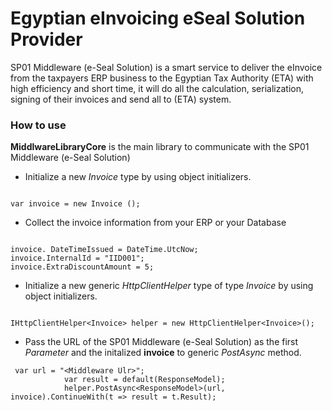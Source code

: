 # Egyptian eInvoicing eSeal Solution Provider

SP01 Middleware (e-Seal Solution) is a smart service to deliver the eInvoice from the taxpayers ERP business to the Egyptian Tax Authority (ETA) with high efficiency and short time, it will do all the calculation, serialization, signing of their invoices and send all to (ETA) system.

### How to use

**MiddlwareLibraryCore** is the main library to communicate with the SP01 Middleware (e-Seal Solution)

- Initialize a new _Invoice_ type by using object initializers.

```

var invoice = new Invoice ();

```

- Collect the invoice information from your ERP or your Database

```

invoice. DateTimeIssued = DateTime.UtcNow;
invoice.InternalId = "IID001";
invoice.ExtraDiscountAmount = 5;

```

- Initialize a new generic _HttpClientHelper_ type of type _Invoice_ by using object initializers.

```

IHttpClientHelper<Invoice> helper = new HttpClientHelper<Invoice>();

```

- Pass the URL of the SP01 Middleware (e-Seal Solution) as the first _Parameter_ and the initalized **invoice** to generic _PostAsync_ method.

```
 var url = "<Middleware Ulr>";
            var result = default(ResponseModel);
            helper.PostAsync<ResponseModel>(url, invoice).ContinueWith(t => result = t.Result);
```
